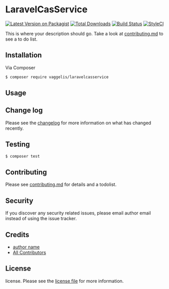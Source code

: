 # LaravelCasService

[![Latest Version on Packagist][ico-version]][link-packagist]
[![Total Downloads][ico-downloads]][link-downloads]
[![Build Status][ico-travis]][link-travis]
[![StyleCI][ico-styleci]][link-styleci]

This is where your description should go. Take a look at [contributing.md](contributing.md) to see a to do list.

## Installation

Via Composer

``` bash
$ composer require vaggelis/laravelcasservice
```

## Usage

## Change log

Please see the [changelog](changelog.md) for more information on what has changed recently.

## Testing

``` bash
$ composer test
```

## Contributing

Please see [contributing.md](contributing.md) for details and a todolist.

## Security

If you discover any security related issues, please email author email instead of using the issue tracker.

## Credits

- [author name][link-author]
- [All Contributors][link-contributors]

## License

license. Please see the [license file](license.md) for more information.

[ico-version]: https://img.shields.io/packagist/v/vaggelis/laravelcasservice.svg?style=flat-square
[ico-downloads]: https://img.shields.io/packagist/dt/vaggelis/laravelcasservice.svg?style=flat-square
[ico-travis]: https://img.shields.io/travis/vaggelis/laravelcasservice/master.svg?style=flat-square
[ico-styleci]: https://styleci.io/repos/12345678/shield

[link-packagist]: https://packagist.org/packages/vaggelis/laravelcasservice
[link-downloads]: https://packagist.org/packages/vaggelis/laravelcasservice
[link-travis]: https://travis-ci.org/vaggelis/laravelcasservice
[link-styleci]: https://styleci.io/repos/12345678
[link-author]: https://github.com/vaggelis
[link-contributors]: ../../contributors]